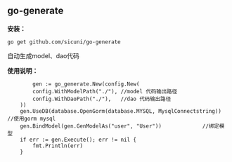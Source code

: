 ## go-generate
**安装：** 
```azure
go get github.com/sicuni/go-generate
```
自动生成model、dao代码

**使用说明：**
```azure
        gen := go_generate.New(config.New(
		config.WithModelPath("./"), //model 代码输出路径
		config.WithDaoPath("./"),   //dao 代码输出路径
	))
	gen.UseDB(database.OpenGorm(database.MYSQL, MysqlConnectstring)) //使用gorm mysql
	gen.BindModel(gen.GenModelAs("user", "User"))             //绑定模型
	if err := gen.Execute(); err != nil {
		fmt.Println(err)
	}
```
